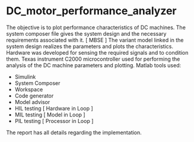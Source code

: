 # DC_motor_performance_analyzer
The objective is to plot performance characteristics of DC machines.
The system composer file gives the system design and the necessary requirements associated with it. [ MBSE ]
The variant model linked in the system design realizes the parameters and plots the characteristics.
Hardware was developed for sensing the required signals and to condition them.
Texas instrument C2000 microcontroller used for performing the analysis of the DC machine parameters and plotting.
Matlab tools used:
- Simulink
- System Composer
- Workspace
- Code generator
- Model advisor
- HIL testing [ Hardware in Loop ]
- MIL testing [ Model in Loop ]
- PIL testing [ Processor in Loop ]

The report has all details regarding the implementation. 

